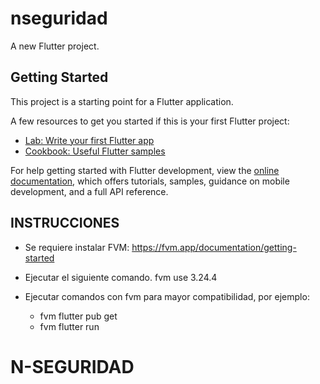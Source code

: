 # nseguridad

A new Flutter project.

## Getting Started

This project is a starting point for a Flutter application.

A few resources to get you started if this is your first Flutter project:

- [Lab: Write your first Flutter app](https://docs.flutter.dev/get-started/codelab)
- [Cookbook: Useful Flutter samples](https://docs.flutter.dev/cookbook)

For help getting started with Flutter development, view the
[online documentation](https://docs.flutter.dev/), which offers tutorials,
samples, guidance on mobile development, and a full API reference.

## INSTRUCCIONES
 - Se requiere instalar FVM:
    https://fvm.app/documentation/getting-started

 - Ejecutar el siguiente comando.
 fvm use 3.24.4  

 - Ejecutar comandos con fvm para mayor compatibilidad, por ejemplo:
      - fvm flutter pub get
      - fvm flutter run
# N-SEGURIDAD
